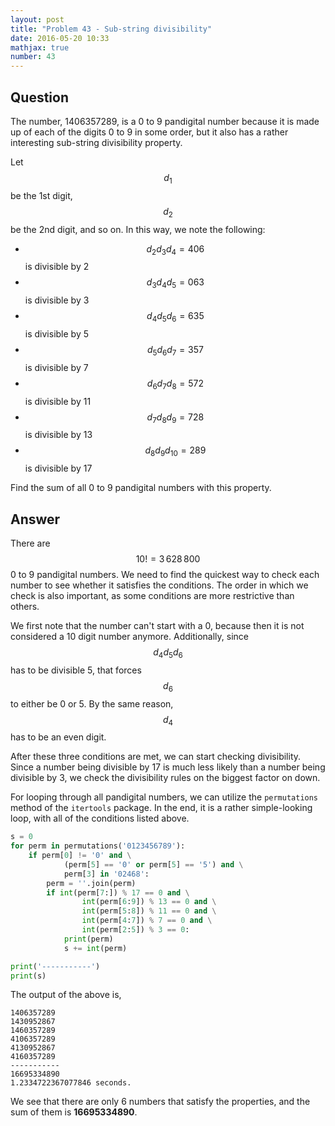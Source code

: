 ```yaml
---
layout: post
title: "Problem 43 - Sub-string divisibility"
date: 2016-05-20 10:33
mathjax: true
number: 43
---
```


## Question

The number, 1406357289, is a 0 to 9 pandigital number because it is made up of each of the digits 0 to 9 in some order, but it also has a rather interesting sub-string divisibility property.

Let $$d_1$$ be the 1st digit, $$d_2$$ be the 2nd digit, and so on. In this way, we note the following:

- $$d_2d_3d_4=406$$ is divisible by 2
- $$d_3d_4d_5=063$$ is divisible by 3
- $$d_4d_5d_6=635$$ is divisible by 5
- $$d_5d_6d_7=357$$ is divisible by 7
- $$d_6d_7d_8=572$$ is divisible by 11
- $$d_7d_8d_9=728$$ is divisible by 13
- $$d_8d_9d_{10}=289$$ is divisible by 17

Find the sum of all 0 to 9 pandigital numbers with this property.

## Answer

There are $$10!=3\,628\,800$$ 0 to 9 pandigital numbers. We need to find the quickest way to check each number to see whether it satisfies the conditions. The order in which we check is also important, as some conditions are more restrictive than others.

We first note that the number can't start with a 0, because then it is not considered a 10 digit number anymore. Additionally, since $$d_4d_5d_6$$ has to be divisible 5, that forces $$d_6$$ to either be 0 or 5. By the same reason, $$d_4$$ has to be an even digit. 

After these three conditions are met, we can start checking divisibility. Since a number being divisible by 17 is much less likely than a number being divisible by 3, we check the divisibility rules on the biggest factor on down. 

For looping through all pandigital numbers, we can utilize the `permutations` method of the `itertools` package. In the end, it is a rather simple-looking loop, with all of the conditions listed above.

```python
s = 0
for perm in permutations('0123456789'):
    if perm[0] != '0' and \
            (perm[5] == '0' or perm[5] == '5') and \
            perm[3] in '02468':
        perm = ''.join(perm)
        if int(perm[7:]) % 17 == 0 and \
                int(perm[6:9]) % 13 == 0 and \
                int(perm[5:8]) % 11 == 0 and \
                int(perm[4:7]) % 7 == 0 and \
                int(perm[2:5]) % 3 == 0:
            print(perm)
            s += int(perm)

print('-----------')
print(s)
```

The output of the above is,

```
1406357289
1430952867
1460357289
4106357289
4130952867
4160357289
-----------
16695334890
1.2334722367077846 seconds.
```

We see that there are only 6 numbers that satisfy the properties, and the sum of them is **16695334890**.